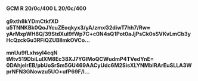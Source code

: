 #### GCM R 20/0c/400 L 20/0c/400
**g9xth8kYDmCtkfXD**<br/>**u5TNNKBk0QoJYcuZEoqkyx3/yA/zmxG2diwT7hh7/Rw=**<br/>**yArMxpWH8Q/39StdXuI9fWp7C+c0N4sQ1Pot0aJjPsCk0sSVKvLmCb3yHcQzckGu3RFiQZUBIlmkOVCo...**<br/><br/>
**mnUu9fLxhsyI4eqN**<br/>**tMtv519DbiLuIXM8Ec38XJ7YGlMoQCWudmP4TVedYnE=**<br/>**0DAhjelrEB/pbUoSrSm5GU469AACyUdc6M2SisXLYNMbIRArEuSLLA3WprNFN3GNowzu5UO+ufP69F/l...**